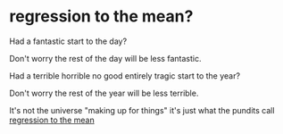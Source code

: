 # regression to the mean?

Had a fantastic start to the day? 

Don't worry the rest of the day will be less fantastic.

Had a terrible horrible no good entirely tragic start to the year? 

Don't worry the rest of the year will be less terrible.

It's not the universe "making up for things" it's just what the pundits call [regression to the mean](/https://en.wikipedia.org/wiki/Regression_toward_the_mean)





